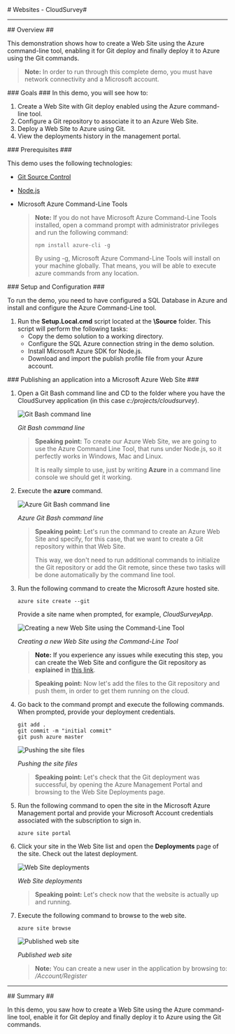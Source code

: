 <a name="title" />
# Websites - CloudSurvey#

---

<a name="Overview" />
## Overview ##

This demonstration shows how to create a Web Site using the Azure command-line tool, enabling it for Git deploy and finally deploy it to Azure using the Git commands.

> **Note:** In order to run through this complete demo, you must have network connectivity and a Microsoft account.

<a id="goals" />
### Goals ###
In this demo, you will see how to:

1. Create a Web Site with Git deploy enabled using the Azure command-line tool.
1. Configure a Git repository to associate it to an Azure Web Site.
1. Deploy a Web Site to Azure using Git.
1. View the deployments history in the management portal.

<a name="prerequisites" />
### Prerequisites ###

This demo uses the following technologies:

- [Git Source Control](http://git-scm.com/)
- [Node.js](http://nodejs.org/#download)
- Microsoft Azure Command-Line Tools

	> **Note:** If you do not have Microsoft Azure Command-Line Tools installed, open a command prompt with administrator privileges and run the following command:
	> 
	> `npm install azure-cli -g`
	> 
	> By using -g, Microsoft Azure Command-Line Tools will install on your machine globally. That means, you will be able to execute azure commands from any location.

<a name="setup" />
### Setup and Configuration ###

To run the demo, you need to have configured a SQL Database in Azure and install and configure the Azure Command-Line tool.

1. Run the **Setup.Local.cmd** script located at the **\Source** folder. This script will perform the following tasks:
	* Copy the demo solution to a working directory.
	* Configure the SQL Azure connection string in the demo solution.
	* Install Microsoft Azure SDK for Node.js.
	* Download and import the publish profile file from your Azure account.

<a name="segment1" />
### Publishing an application into a Microsoft Azure Web Site ###

1. Open a Git Bash command line and CD to the folder where you have the CloudSurvey application (in this case *c:/projects/cloudsurvey*).

	![Git Bash command line](Images/git-bash-command-line.png?raw=true "Git Bash command line")

	_Git Bash command line_

	> **Speaking point:**
	> To create our Azure Web Site, we are going to use the Azure Command Line Tool, that runs under Node.js, so it perfectly works in Windows, Mac and Linux.
	> 
	> It is really simple to use, just by writing **Azure** in a command line console we should get it working.

1. Execute the **azure** command.

	![Azure Git Bash command line](Images/azure-git-bash-command-line.png?raw=true "Azure Git Bash command line")

	_Azure Git Bash command line_

	> **Speaking point:**
	> Let's run the command to create an Azure Web Site and specify, for this case, that we want to create a Git repository within that Web Site.
	>
	> This way, we don't need to run additional commands to initialize the Git repository or add the Git remote, since these two tasks will be done automatically by the command line tool.

1. Run the following command to create the Microsoft Azure hosted site.

	```CommandPrompt
	azure site create --git
	```

	Provide a site name when prompted, for example, _CloudSurveyApp_.

	![Creating a new Web Site using the Command-Line Tool](Images/new-web-site-cli.png?raw=true "Creating a new Web Site using the Command-Line Tool")

	_Creating a new Web Site using the Command-Line Tool_

	> **Note:** If you experience any issues while executing this step, you can create the Web Site and configure the Git repository as explained in <a href=https://www.windowsazure.com/en-us/develop/nodejs/tutorials/create-a-website-(mac)>this link</a>.

	> **Speaking point:**
	> Now let's add the files to the Git repository and push them, in order to get them running on the cloud.

1. Go back to the command prompt and execute the following commands. When prompted, provide your deployment credentials.

	```CommandPrompt
	git add .
	git commit -m "initial commit"
	git push azure master
	```
	![Pushing the site files](Images/push-site.png?raw=true "Pushing the site files")

	_Pushing the site files_

	> **Speaking point:**
	> Let's check that the Git deployment was successful, by opening the Azure Management Portal and browsing to the Web Site Deployments page.

1. Run the following command to open the site in the Microsoft Azure Management portal and provide your Microsoft Account credentials associated with the subscription to sign in.

	```CommandPrompt
	azure site portal
	```

1. Click your site in the Web Site list and open the **Deployments** page of the site. Check out the latest deployment.

	![Web Site deployments](Images/site-deployments.png?raw=true "Web Site deployments")

	_Web Site deployments_

	> **Speaking point:**
	> Let's check now that the website is actually up and running.

1. Execute the following command to browse to the web site.

	```CommandPrompt
	azure site browse
	```

	![Published web site](Images/website-working-cli.png?raw=true "Published web site")

	_Published web site_

	> **Note:**
	> You can create a new user in the application by browsing to: _/Account/Register_

---

<a name="summary" />
## Summary ##

In this demo, you saw how to create a Web Site using the Azure command-line tool, enable it for Git deploy and finally deploy it to Azure using the Git commands.
